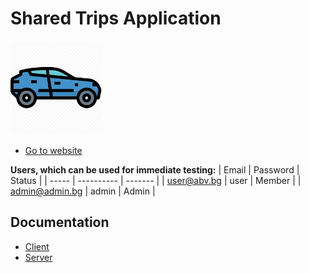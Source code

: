 # Shared Trips Application
<img src="https://raw.githubusercontent.com/MihailValkov/shared-trips/main/client/src/assets/static/images/trip-logo.png" width="150" height="150">

- [Go to website](https://shared-travel.herokuapp.com)

**Users, which can be used for immediate testing:**
| Email          | Password   | Status  | 
| -----          | ---------- | ------- |
| user@abv.bg    | user       | Member  | 
| admin@admin.bg | admin      | Admin  | 

## Documentation
- [Client](https://github.com/MihailValkov/shared-trips/blob/main/client/README.md)
- [Server](https://github.com/MihailValkov/shared-trips/blob/main/server/readMe.md)
